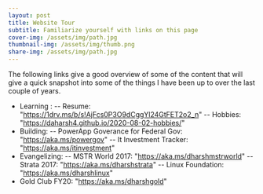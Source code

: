 ```yaml
---
layout: post
title: Website Tour
subtitle: Familiarize yourself with links on this page
cover-img: /assets/img/path.jpg
thumbnail-img: /assets/img/thumb.png
share-img: /assets/img/path.jpg
---
```


The following links give a good overview of some of the content that will give a quick snapshot into some of the things I have been up to over the last couple of years. 

- Learning  :
    -- Resume: "https://1drv.ms/b/s!AjFcs0P3O9dCggYl24GtFET2o2_n"
    -- Hobbies: "https://daharsh4.github.io/2020-08-02-hobbies/"
 - Building: 
    -- PowerApp Goverance for Federal Gov: "https://aka.ms/powergov"
    -- It Investment Tracker: "https://aka.ms/itinvestment"
 - Evangelizing:
    -- MSTR World 2017: "https://aka.ms/dharshmstrworld"
    -- Strata 2017: "https://aka.ms/dharshstrata"
    -- Linux Foundation: "https://aka.ms/dharshlinux"
 - Gold Club FY20: "https://aka.ms/dharshgold"
